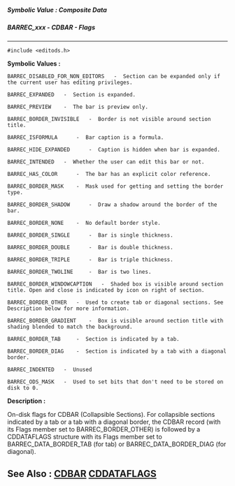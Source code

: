 ##### Symbolic Value : Composite Data
##### BARREC_xxx - CDBAR - Flags
---
```
#include <editods.h>
```

**Symbolic Values :**

	BARREC_DISABLED_FOR_NON_EDITORS	  -  Section can be expanded only if the current user has editing privileges.

	BARREC_EXPANDED	  -  Section is expanded.

	BARREC_PREVIEW	  -  The bar is preview only.

	BARREC_BORDER_INVISIBLE	  -  Border is not visible around section title.

	BARREC_ISFORMULA	  -  Bar caption is a formula.

	BARREC_HIDE_EXPANDED	  -  Caption is hidden when bar is expanded.

	BARREC_INTENDED	  -  Whether the user can edit this bar or not.

	BARREC_HAS_COLOR	  -  The bar has an explicit color reference.

	BARREC_BORDER_MASK	  -  Mask used for getting and setting the border type.

	BARREC_BORDER_SHADOW	  -  Draw a shadow around the border of the bar.

	BARREC_BORDER_NONE	  -  No default border style.

	BARREC_BORDER_SINGLE	  -  Bar is single thickness.

	BARREC_BORDER_DOUBLE	  -  Bar is double thickness.

	BARREC_BORDER_TRIPLE	  -  Bar is triple thickness.

	BARREC_BORDER_TWOLINE	  -  Bar is two lines.

	BARREC_BORDER_WINDOWCAPTION	  -  Shaded box is visible around section title. Open and close is indicated by icon on right of section.

	BARREC_BORDER_OTHER	  -  Used to create tab or diagonal sections. See Description below for more information.

	BARREC_BORDER_GRADIENT	  -  Box is visible around section title with shading blended to match the background.

	BARREC_BORDER_TAB	  -  Section is indicated by a tab.

	BARREC_BORDER_DIAG	  -  Section is indicated by a tab with a diagonal border.

	BARREC_INDENTED	  -  Unused

	BARREC_ODS_MASK	  -  Used to set bits that don't need to be stored on disk to 0.


**Description :**

On-disk flags for CDBAR (Collapsible Sections). For collapsible sections indicated by a tab or a tab with a diagonal border, the CDBAR record (with its Flags member set to BARREC_BORDER_OTHER) is followed by a CDDATAFLAGS structure with its Flags member set to BARREC_DATA_BORDER_TAB (for tab) or BARREC_DATA_BORDER_DIAG (for diagonal).


**See Also :**
[CDBAR](/domino-c-api-docs/reference/Data/CDBAR)
[CDDATAFLAGS](/domino-c-api-docs/reference/Data/CDDATAFLAGS)
---
